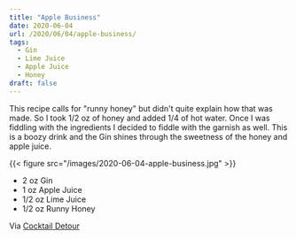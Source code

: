 ```yaml
---
title: "Apple Business"
date: 2020-06-04
url: /2020/06/04/apple-business/
tags:
  - Gin
  - Lime Juice
  - Apple Juice
  - Honey
draft: false
---
```


This recipe calls for "runny honey" but didn't quite explain how that was made. So I took 1/2 oz of honey and added 1/4 of hot water. Once I was fiddling with the ingredients I decided to fiddle with the garnish as well. This is a boozy drink and the Gin shines through the sweetness of the honey and apple juice.

{{< figure src="/images/2020-06-04-apple-business.jpg" >}}

* 2 oz Gin
* 1 oz Apple Juice
* 1/2 oz Lime Juice
* 1/2 oz Runny Honey


Via [Cocktail Detour](https://www.cocktaildetour.com/apple-business/)